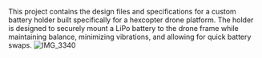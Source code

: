 This project contains the design files and specifications for a custom 
battery holder built specifically for a hexcopter drone platform. The holder
is designed to securely mount a LiPo battery to the drone frame while maintaining balance,
minimizing vibrations, and allowing for quick battery swaps.
![IMG_3340](https://github.com/user-attachments/assets/1c6da542-2bbe-4a58-a562-7c7ca70756f9)

